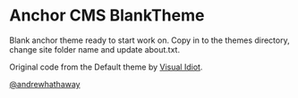 Anchor CMS BlankTheme
======================

Blank anchor theme ready to start work on. Copy in to the themes directory, change site folder name and update about.txt.

Original code from the Default theme by [Visual Idiot](http://visualidiot.com).

[@andrewhathaway](http://andrewhathaway.net)